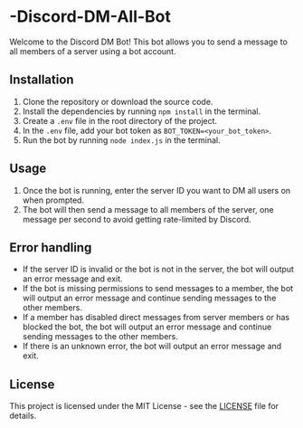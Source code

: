 # -Discord-DM-All-Bot

Welcome to the Discord DM Bot! This bot allows you to send a message to all members of a server using a bot account.

## Installation

1. Clone the repository or download the source code.
2. Install the dependencies by running `npm install` in the terminal.
3. Create a `.env` file in the root directory of the project.
4. In the `.env` file, add your bot token as `BOT_TOKEN=<your_bot_token>`.
5. Run the bot by running `node index.js` in the terminal.

## Usage

1. Once the bot is running, enter the server ID you want to DM all users on when prompted.
2. The bot will then send a message to all members of the server, one message per second to avoid getting rate-limited by Discord.

## Error handling

- If the server ID is invalid or the bot is not in the server, the bot will output an error message and exit.
- If the bot is missing permissions to send messages to a member, the bot will output an error message and continue sending messages to the other members.
- If a member has disabled direct messages from server members or has blocked the bot, the bot will output an error message and continue sending messages to the other members.
- If there is an unknown error, the bot will output an error message and exit.

## License

This project is licensed under the MIT License - see the [LICENSE](LICENSE) file for details.
